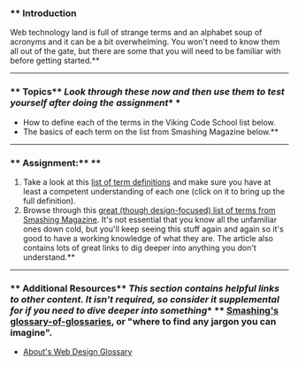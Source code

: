 ### ** <a id="introduction"></a>Introduction
Web technology land is full of strange terms and an alphabet soup of acronyms and it can be a bit overwhelming.  You won't need to know them all out of the gate, but there are some that you will need to be familiar with before getting started.** 

---


### ** <a id="learning-outcomes"></a> Topics** *Look through these now and then use them to test yourself after doing the assignment** *
* How to define each of the terms in the Viking Code School list below.
* The basics of each term on the list from Smashing Magazine below.** 

---


### ** <a id="assignment"></a>Assignment:** ** 
1. Take a look at this [list of term definitions](http://www.vikingcodeschool.com/web-development-basics/terms-to-know) and make sure you have at least a competent understanding of each one (click on it to bring up the full definition).
2. Browse through this [great (though design-focused) list of terms from Smashing Magazine](http://www.smashingmagazine.com/2009/05/21/web-design-industry-jargon-glossary-and-resources/).  It's not essential that you know all the unfamiliar ones down cold, but you'll keep seeing this stuff again and again so it's good to have a working knowledge of what they are.  The article also contains lots of great links to dig deeper into anything you don't understand.** 

---


### ** <a id="additional-resources"></a>Additional Resources** *This section contains helpful links to other content. It isn't required, so consider it supplemental for if you need to dive deeper into something** **  [Smashing's glossary-of-glossaries](http://www.smashingmagazine.com/2009/05/29/useful-glossaries-for-web-designers-and-developers/), or "where to find any jargon you can imagine".
* [About's Web Design Glossary](http://webdesign.about.com/od/webdesignhtmlatoz/a/blglossary.htm)
